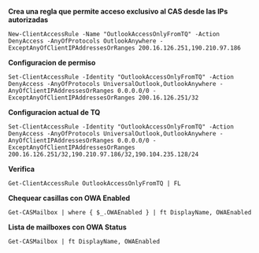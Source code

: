 **Crea una regla que permite acceso exclusivo al CAS desde las IPs autorizadas**
```
New-ClientAccessRule -Name "OutlookAccessOnlyFromTQ" -Action DenyAccess -AnyOfProtocols OutlookAnywhere -ExceptAnyOfClientIPAddressesOrRanges 200.16.126.251,190.210.97.186	
```
**Configuracion de permiso**
```
Set-ClientAccessRule -Identity "OutlookAccessOnlyFromTQ" -Action DenyAccess -AnyOfProtocols UniversalOutlook,OutlookAnywhere -AnyOfClientIPAddressesOrRanges 0.0.0.0/0 -ExceptAnyOfClientIPAddressesOrRanges 200.16.126.251/32
```
**Configuracion actual de TQ**
```
Set-ClientAccessRule -Identity "OutlookAccessOnlyFromTQ" -Action DenyAccess -AnyOfProtocols UniversalOutlook,OutlookAnywhere -AnyOfClientIPAddressesOrRanges 0.0.0.0/0 -ExceptAnyOfClientIPAddressesOrRanges 200.16.126.251/32,190.210.97.186/32,190.104.235.128/24
```
**Verifica**
```
Get-ClientAccessRule OutlookAccessOnlyFromTQ | FL
```
**Chequear casillas con OWA Enabled**
```
Get-CASMailbox | where { $_.OWAEnabled } | ft DisplayName, OWAEnabled
```
**Lista de mailboxes con OWA Status**
```
Get-CASMailbox | ft DisplayName, OWAEnabled
```